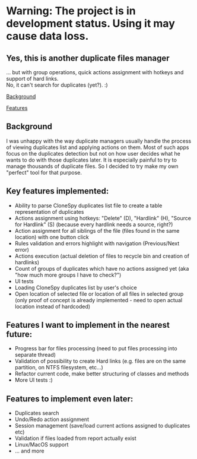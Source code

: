 # Warning: The project is in development status. Using it may cause data loss.

## Yes, this is another duplicate files manager

... but with group operations, quick actions assignment with hotkeys and support of hard links.  
No, it can't search for duplicates (yet?). :)

[Background](#background)

[Features](#key-features-implemented:)



## Background
I was unhappy with the way duplicate managers usually handle the process of viewing duplicates list and applying actions on them.
Most of such apps focus on the duplicates detection but not on how user decides what he wants to do with those duplicates later. It is especially painful to try to manage thousands of duplicate files.
So I decided to try make my own "perfect" tool for that purpose.

## Key features implemented:
* Ability to parse CloneSpy duplicates list file to create a table representation of duplicates
* Actions assignment using hotkeys: "Delete" (D), "Hardlink" (H), "Source for Hardlink" (S) (because every hardlink needs a source, right?)
* Action assignment for all siblings of the file (files found in the same location) with one button click
* Rules validation and errors highlight with navigation (Previous/Next error)
* Actions execution (actual deletion of files to recycle bin and creation of hardlinks)
* Count of groups of duplicates which have no actions assigned yet (aka "how much more groups I have to check?")
* UI tests
* Loading CloneSpy duplicates list by user's choice
* Open location of selected file or location of all files in selected group (only proof of concept is already implemented - need to open actual location instead of hardcoded)

## Features I want to implement in the nearest future:
* Progress bar for files processing (need to put files processing into separate thread)
* Validation of possibility to create Hard links (e.g. files are on the same partition, on NTFS filesystem, etc...)
* Refactor current code, make better structuring of classes and methods
* More UI tests :)

## Features to implement even later:
* Duplicates search
* Undo/Redo action assignment
* Session management (save/load current actions assigned to duplicates etc)
* Validation if files loaded from report actually exist
* Linux/MacOS support
* ... and more

<!--
## All info below is just a draft, don't try to find anything useful there.

## Getting Started

todo

### Prerequisites

todo

```
Give examples
```

### Installing

todo

## Running the tests

todo

### Break down into end to end tests

todo
```
Give an example
```

### And coding style tests

todo
```
Give an example
```

## Deployment

todo

## Built With
todo
* [Dropwizard](http://www.dropwizard.io/1.0.2/docs/) - The web framework used
* [Maven](https://maven.apache.org/) - Dependency Management
* [ROME](https://rometools.github.io/rome/) - Used to generate RSS Feeds

## Contributing

Please read [CONTRIBUTING.md](https://gist.github.com/PurpleBooth/b24679402957c63ec426) for details on our code of conduct, and the process for submitting pull requests to us.

## Versioning

We use [SemVer](http://semver.org/) for versioning. For the versions available, see the [tags on this repository](https://github.com/your/project/tags).

## Authors

* **Billie Thompson** - *Initial work* - [PurpleBooth](https://github.com/PurpleBooth)

See also the list of [contributors](https://github.com/your/project/contributors) who participated in this project.

## License

This project is licensed under the MIT License - see the [LICENSE.md](LICENSE.md) file for details

## Acknowledgements

* Hat tip to anyone whose code was used
* Inspiration
* etc
-->